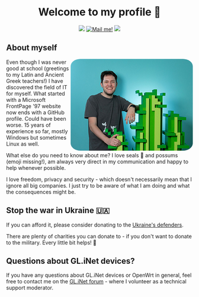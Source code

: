 <!-- Intro -->
<h1 align="center">Welcome to my profile 👋</h1>

<!-- Contact details -->
<p align="center">
<a href="https://www.linkedin.com/in/aaronviehl/" title="Find me on LinkedIn"><img src="https://img.shields.io/badge/Find%20me%20on-LinkedIn-blue.svg?logo=linkedin"></a>
<a href="mailto:aaron@viehl.pl"><img src="https://img.shields.io/badge/✉️-aaron@viehl.pl-lightblue.svg" title="Mail me!"></a> 
<a href="./pgp.asc" title="Find my PGP key"> <img src="https://img.shields.io/badge/PGP-95E1_6BDE_A94F_50A4-gray.svg"></a>
</p>

<h2 style="text-decoration: none;">About myself</h2>
<!-- Personal -->
<img src="./profile.jpg" width="330" height="248" align="right" alt="Profile Picture" style="border-radius: 8%;">

Even though I was never good at school (greetings to my Latin and Ancient Greek teachers!) I have discovered the field of IT for myself. What started with a Microsoft FrontPage '97 website now ends with a GitHub profile. Could have been worse. 15 years of experience so far, mostly Windows but sometimes Linux as well.

What else do you need to know about me? I love seals 🦭 and possums (emoji missing!), am always very direct in my communication and happy to help whenever possible.

I love freedom, privacy and security - which doesn't necessarily mean that I ignore all big companies. I just try to be aware of what I am doing and what the consequences might be.

## Stop the war in Ukraine 🇺🇦

If you can afford it, please consider donating to the [Ukraine's defenders](https://war.ukraine.ua/donate/). 

There are plenty of charities you can donate to - if you don't want to donate to the military. Every little bit helps! 🙏

## Questions about GL.iNet devices?

If you have any questions about GL.iNet devices or OpenWrt in general, feel free to contact me on the [GL.iNet forum](https://forum.gl-inet.com/u/admon/summary) - where I volunteer as a technical support moderator.